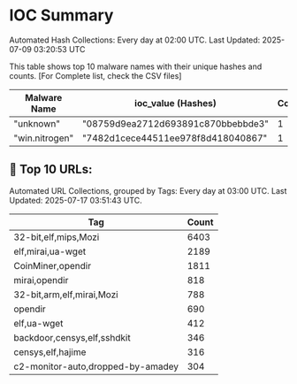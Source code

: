 # IOC Summary

Automated Hash Collections: Every day at 02:00 UTC. Last Updated: 2025-07-09 03:20:53 UTC

This table shows top 10 malware names with their unique hashes and counts. [For Complete list, check the CSV files]

| Malware Name | ioc_value (Hashes) | Count |
|--------------|--------------------|-------|
|  "unknown" |  "08759d9ea2712d693891c870bbebbde3" | 1 |
|  "win.nitrogen" |  "7482d1cece44511ee978f8d418040867" | 1 |

















<!-- url_summary_start -->
## 🔗 Top 10 URLs:

Automated URL Collections, grouped by Tags: Every day at 03:00 UTC. Last Updated: 2025-07-17 03:51:43 UTC.

| Tag | Count |
|-----|-------|
| 32-bit,elf,mips,Mozi | 6403 |
| elf,mirai,ua-wget | 2189 |
| CoinMiner,opendir | 1811 |
| mirai,opendir | 818 |
| 32-bit,arm,elf,mirai,Mozi | 788 |
| opendir | 690 |
| elf,ua-wget | 412 |
| backdoor,censys,elf,sshdkit | 346 |
| censys,elf,hajime | 316 |
| c2-monitor-auto,dropped-by-amadey | 304 |
<!-- url_summary_end -->








